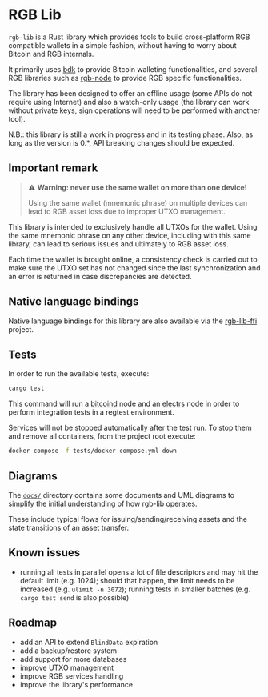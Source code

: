 # RGB Lib

`rgb-lib` is a Rust library which provides tools to build cross-platform RGB
compatible wallets in a simple fashion, without having to worry about Bitcoin
and RGB internals.

It primarily uses [bdk] to provide Bitcoin walleting functionalities, and
several RGB libraries such as [rgb-node] to provide RGB specific
functionalities.

The library has been designed to offer an offline usage
(some APIs do not require using Internet) and also a watch-only usage (the
library can work without private keys, sign operations will need to be performed
with another tool).

N.B.: this library is still a work in progress and in its testing phase. Also,
as long as the version is 0.*, API breaking changes should be expected.

## Important remark
> :warning: **Warning: never use the same wallet on more than one device!**
>
> Using the same wallet (mnemonic phrase) on multiple devices can lead to RGB
> asset loss due to improper UTXO management.

This library is intended to exclusively handle all UTXOs for the wallet. Using
the same mnemonic phrase on any other device, including with this same library,
can lead to serious issues and ultimately to RGB asset loss.

Each time the wallet is brought online, a consistency check is carried out to
make sure the UTXO set has not changed since the last synchronization and an
error is returned in case discrepancies are detected.

## Native language bindings
Native language bindings for this library are also available via the
[rgb-lib-ffi] project.

## Tests
In order to run the available tests, execute:
```bash
cargo test
```

This command will run a [bitcoind] node and an [electrs] node in order to
perform integration tests in a regtest environment.

Services will not be stopped automatically after the test run. To stop them and
remove all containers, from the project root execute:
```sh
docker compose -f tests/docker-compose.yml down
```

## Diagrams
The [`docs/`](/docs) directory contains some documents and UML diagrams
to simplify the initial understanding of how rgb-lib operates.

These include typical flows for issuing/sending/receiving assets
and the state transitions of an asset transfer.

## Known issues
- running all tests in parallel opens a lot of file descriptors and may hit the
  default limit (e.g. 1024); should that happen, the limit needs to be
  increased (e.g. `ulimit -n 3072`); running tests in smaller batches (e.g.
  `cargo test send` is also possible)

## Roadmap
- add an API to extend `BlindData` expiration
- add a backup/restore system
- add support for more databases
- improve UTXO management
- improve RGB services handling
- improve the library's performance


[bdk]: https://github.com/bitcoindevkit/bdk
[bitcoind]: https://github.com/bitcoin/bitcoin
[electrs]: https://github.com/romanz/electrs
[rgb-lib-ffi]: /rgb-lib-ffi/
[rgb-node]: https://github.com/RGB-WG/rgb-node

